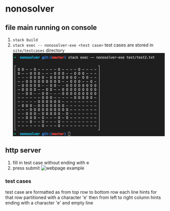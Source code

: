# nonosolver
## file main running on console
1. `stack build`
2. `stack exec -- nonosolver-exe <test case>`
test cases are stored in `site/testcases` directory
![output example](./readmefiles/img1.png)

## http server
1. fill in test case without ending with e
2. press submit
![webpage example](./readmefiles/img2.png)

### test cases
test case are formatted as from top row to bottom row each line hints for that row
partitioned with a character 'e'
then from left to right column hints
ending with a character 'e' and empty line
